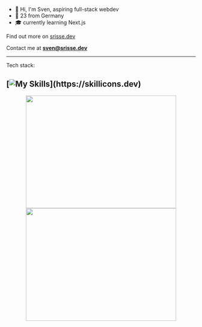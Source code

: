 - 👋 Hi, I'm Sven, aspiring full-stack webdev
- 🌱 23 from Germany 
- :mortar_board: currently learning Next.js

Find out more on [srisse.dev](https://www.srisse.dev/)

Contact me at **sven@srisse.dev**

--- 

Tech stack:

<!---
(https://github.com/tandpfun/skill-icons)
-->

[![My Skills](https://skillicons.dev/icons?i=tailwind,ts,react,nextjs,vue,nuxtjs,nodejs,prisma,)](https://skillicons.dev)
---

<p align = "center">
  <img src = "https://github-readme-stats.vercel.app/api/top-langs/?username=svenrisse&layout=compact&theme=vue-dark&hide_border=true&langs_count=10" height= 300 width = 400>
  <img src = "https://github-readme-streak-stats.herokuapp.com?user=svenrisse&theme=vue-dark&hide_border=true" height=300 width = 400>
</p>
